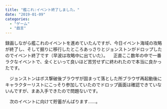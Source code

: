 ```yaml
---
title: "艦これ:イベント終了しました。"
date: "2019-01-09"
categories: 
  - "ゲーム"
  - "戯言"
---
```


録画しながら艦これのイベントを進めていたんですが、今日イベント海域の攻略が終了し、そして掘りに移行したところあっさりとジョンストンがドロップしたのでイベント終了です（早波は攻略中に出ていた）。 　正直ここ数年の中で一番ラクなイベントで、全くといって良いほど苦労せずに終われたので本当に良かったです。

　ジョンストンはボス撃破後ブラウザが固まって落とした所ブラウザ再起動後にキャラクターリストにこっそり参加していたのでドロップ画面は確認できていないんですが、まあ入手できたので問題ないです。

　次のイベントに向けて貯蓄がんばります……。

